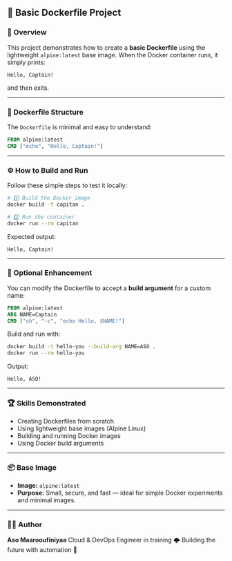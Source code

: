 ## 🐳 Basic Dockerfile Project

### 🚀 Overview

This project demonstrates how to create a **basic Dockerfile** using the lightweight `alpine:latest` base image.
When the Docker container runs, it simply prints:

```
Hello, Captain!
```

and then exits.

---

### 🧱 Dockerfile Structure

The `Dockerfile` is minimal and easy to understand:

```Dockerfile
FROM alpine:latest
CMD ["echo", "Hello, Captain!"]
```

---

### ⚙️ How to Build and Run

Follow these simple steps to test it locally:

```bash
# 1️⃣ Build the Docker image
docker build -t capitan .

# 2️⃣ Run the container
docker run --rm capitan
```

Expected output:

```
Hello, Captain!
```

---

### 🧩 Optional Enhancement

You can modify the Dockerfile to accept a **build argument** for a custom name:

```Dockerfile
FROM alpine:latest
ARG NAME=Captain
CMD ["sh", "-c", "echo Hello, $NAME!"]
```

Build and run with:

```bash
docker build -t hello-you --build-arg NAME=ASO .
docker run --rm hello-you
```

Output:

```
Hello, ASO!
```

---

### 🏆 Skills Demonstrated

* Creating Dockerfiles from scratch
* Using lightweight base images (Alpine Linux)
* Building and running Docker images
* Using Docker build arguments

---

### 📦 Base Image

* **Image:** `alpine:latest`
* **Purpose:** Small, secure, and fast — ideal for simple Docker experiments and minimal images.

---

### 👨‍💻 Author

**Aso Maarooufiniyaa**
Cloud & DevOps Engineer in training 🌩️
Building the future with automation 🚀
